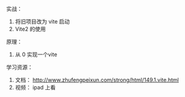 实战：

1. 将旧项目改为 vite 启动
2. Vite2 的使用

原理：

1. 从 0 实现一个vite

学习资源：

1. 文档： http://www.zhufengpeixun.com/strong/html/149.1.vite.html
2. 视频： ipad 上看